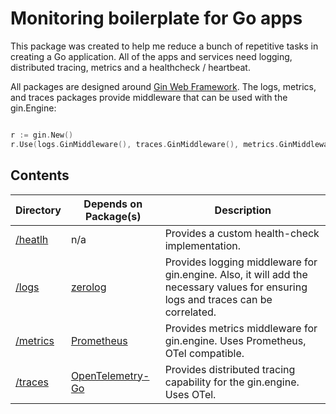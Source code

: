 # Monitoring boilerplate for Go apps

This package was created to help me reduce a bunch of repetitive tasks in creating a Go application. All of the apps and services need logging, distributed tracing, metrics and a healthcheck / heartbeat.

All packages are designed around [Gin Web Framework](https://pkg.go.dev/github.com/gin-gonic/gin). The logs, metrics, and traces packages provide middleware that can be used with the gin.Engine:

```go

r := gin.New()
r.Use(logs.GinMiddleware(), traces.GinMiddleware(), metrics.GinMiddleware()

```

## Contents

| Directory                       | Depends on Package(s)                                                           | Description                                                                                                                        |
| ------------------------------- | ------------------------------------------------------------------------------- | ---------------------------------------------------------------------------------------------------------------------------------- |
| [/heatlh](./health/readme.md)   | n/a                                                                             | Provides a custom health-check implementation.                                                                                     |
| [/logs](./logs/readme.md)       | [zerolog](https://pkg.go.dev/github.com/rs/zerolog)                             | Provides logging middleware for gin.engine. Also, it will add the necessary values for ensuring logs and traces can be correlated. |
| [/metrics](./metrics/readme.md) | [Prometheus](https://pkg.go.dev/github.com/prometheus/client_golang/prometheus) | Provides metrics middleware for gin.engine. Uses Prometheus, OTel compatible.                                                                       |
| [/traces](./traces/readme.md)   | [OpenTelemetry-Go](https://pkg.go.dev/go.opentelemetry.io/otel)                 | Provides distributed tracing capability for the gin.engine. Uses OTel.                                                             |

